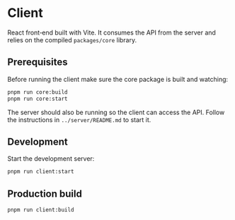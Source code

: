 # Client

React front‑end built with Vite. It consumes the API from the server and relies on the compiled `packages/core` library.

## Prerequisites

Before running the client make sure the core package is built and watching:

```bash
pnpm run core:build
pnpm run core:start
```

The server should also be running so the client can access the API. Follow the instructions in `../server/README.md` to start it.

## Development

Start the development server:

```bash
pnpm run client:start
```

## Production build

```bash
pnpm run client:build
```
